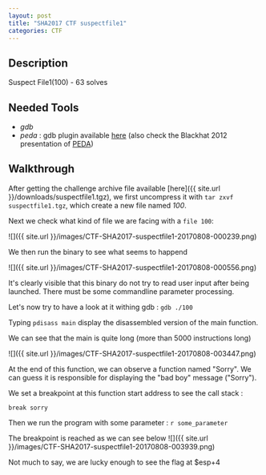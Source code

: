 ```yaml
---
layout: post
title: "SHA2017 CTF suspectfile1"
categories: CTF
---
```


## Description
Suspect File1(100) - 63 solves

## Needed Tools
- _gdb_ 
- _peda_ : gdb plugin available [here](http://github.com/longld/peda) (also check the Blackhat 2012 presentation of [PEDA](http://ropshell.com/peda/Linux_Interactive_Exploit_Development_with_GDB_and_PEDA_Slides.pdf))


## Walkthrough

After getting the challenge archive file available [here]({{ site.url }}/downloads/suspectfile1.tgz), we first uncompress it with `tar zxvf suspectfile1.tgz`, which create a new file named _100_.

Next we check what kind of file we are facing with a `file 100`:

![]({{ site.url }}/images/CTF-SHA2017-suspectfile1-20170808-000239.png)

We then run the binary to see what seems to happend


![]({{ site.url }}/images/CTF-SHA2017-suspectfile1-20170808-000556.png)

It's clearly visible that this binary do not try to read user input after being launched.
There must be some commandline parameter processing.

Let's now try to have a look at it withing gdb : `gdb ./100`

Typing `pdisass main` display the disassembled version of the main function.

We can see that the main is quite long (more than 5000 instructions long)


![]({{ site.url }}/images/CTF-SHA2017-suspectfile1-20170808-003447.png)

At the end of this function, we can observe a function named "Sorry". We can guess it is responsible for displaying the "bad boy" message ("Sorry").

We set a breakpoint at this function start address to see the call stack :

`break sorry`

Then we run the program with some parameter :
`r some_parameter`

The breakpoint is reached as we can see below
![]({{ site.url }}/images/CTF-SHA2017-suspectfile1-20170808-003939.png)


Not much to say, we are lucky enough to see the flag at $esp+4


